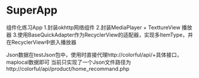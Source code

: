 # SuperApp
组件化练习App
1.封装okhttp网络组件
2.封装MediaPlayer + TexttureView 播放器
3.使用BaseQuickAdapter作为RecyclerView的适配器，实现多ItemType，并在RecyclerView中嵌入播放器



Json数据在testJson包中，使用时直接代理http://colorful/api/+具体接口，maplocal数据即可
当前只实现了一个Json文件路径为http://colorful/api/product/home_recommand.php
